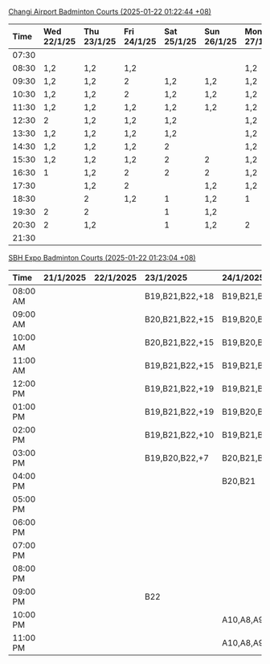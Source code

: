 [Changi Airport Badminton Courts (2025-01-22 01:22:44 +08)](https://www.carc.org.sg/FacilityBooking.aspx)

| Time   | Wed 22/1/25   | Thu 23/1/25   | Fri 24/1/25   | Sat 25/1/25   | Sun 26/1/25   | Mon 27/1/25   | Tue 28/1/25   |
|:-------|:--------------|:--------------|:--------------|:--------------|:--------------|:--------------|:--------------|
| 07:30  |               |               |               |               |               |               |               |
| 08:30  | 1,2           | 1,2           | 1,2           |               |               | 1,2           | 1,2           |
| 09:30  | 1,2           | 1,2           | 2             | 1,2           | 1,2           | 1,2           | 1,2           |
| 10:30  | 1,2           | 1,2           | 2             | 1,2           | 1,2           | 1,2           | 1,2           |
| 11:30  | 1,2           | 1,2           | 1,2           | 1,2           | 1,2           | 1,2           | 1,2           |
| 12:30  | 2             | 1,2           | 1,2           | 1,2           |               | 1,2           | 1             |
| 13:30  | 1,2           | 1,2           | 1,2           | 1,2           |               | 1,2           |               |
| 14:30  | 1,2           | 1,2           | 1,2           | 2             |               | 1,2           |               |
| 15:30  | 1,2           | 1,2           | 1,2           | 2             | 2             | 1,2           |               |
| 16:30  | 1             | 1,2           | 2             | 2             | 2             | 1,2           |               |
| 17:30  |               | 1,2           | 2             |               | 1,2           | 1,2           |               |
| 18:30  |               | 2             | 1,2           | 1             | 1,2           | 1             |               |
| 19:30  | 2             | 2             |               | 1             | 1,2           |               |               |
| 20:30  | 2             | 1,2           |               | 1             | 1,2           | 2             |               |
| 21:30  |               |               |               |               |               |               |               |

[SBH Expo Badminton Courts (2025-01-22 01:23:04 +08)](https://singaporebadmintonhall.getomnify.com/widgets/O3MRKGBH359GA55KHMG1RD)

| Time     | 21/1/2025   | 22/1/2025   | 23/1/2025       | 24/1/2025       | 25/1/2025       | 26/1/2025       | 27/1/2025       |
|:---------|:------------|:------------|:----------------|:----------------|:----------------|:----------------|:----------------|
| 08:00 AM |             |             | B19,B21,B22,+18 | B19,B21,B22,+19 | B19,B21,B22,+12 | B16,B20,B21,+4  | B20,B21,B22,+9  |
| 09:00 AM |             |             | B20,B21,B22,+15 | B19,B20,B21,+17 | B19,B21,B22,+12 |                 | A6              |
| 10:00 AM |             |             | B20,B21,B22,+15 | B19,B20,B21,+17 | B19,B20,B21,+15 |                 |                 |
| 11:00 AM |             |             | B19,B21,B22,+15 | B19,B21,B22,+17 | B19,B20,B21,+16 | A4              |                 |
| 12:00 PM |             |             | B19,B21,B22,+19 | B19,B21,B22,+13 | B19,B21,B22,+18 | A4              | A5              |
| 01:00 PM |             |             | B19,B21,B22,+19 | B19,B20,B21,+14 | B19,B21,B22,+18 |                 | A9,B19,B22,+2   |
| 02:00 PM |             |             | B19,B21,B22,+10 | B19,B21,B22,+15 | B20,B21,B22,+12 | A8,A9,B22       | B11,B13,B14     |
| 03:00 PM |             |             | B19,B20,B22,+7  | B20,B21,B22,+11 | B16,B17         |                 |                 |
| 04:00 PM |             |             |                 | B20,B21         |                 |                 |                 |
| 05:00 PM |             |             |                 |                 | B13             |                 |                 |
| 06:00 PM |             |             |                 |                 |                 |                 | A7,A8,A9,+3     |
| 07:00 PM |             |             |                 |                 |                 |                 | A10,A9,B14,+6   |
| 08:00 PM |             |             |                 |                 |                 | A7,B13          | B19,B21,B22,+14 |
| 09:00 PM |             |             | B22             |                 |                 | A9,B15,B16,+3   | B19,B21,B22,+17 |
| 10:00 PM |             |             |                 | A10,A8,A9,+4    | A1,A10,B22      | B20,B21,B22,+17 | A10,A8,A9,+7    |
| 11:00 PM |             |             |                 | A10,A8,A9,+4    | B19,B20,B22,+9  | B20,B21,B22,+19 | A10,A8,A9,+7    |
